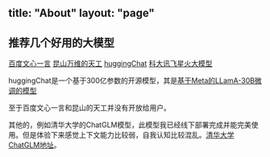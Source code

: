 title: "About"
layout: "page"
---

## 推荐几个好用的大模型

[百度文心一言](https://yiyan.baidu.com/)
[昆山万维的天工](https://neice.tiangong.cn/interlocutionPage)
[huggingChat](https://huggingface.co/chat/)
[科大讯飞星火大模型](https://xinghuo.xfyun.cn/desk)

huggingChat是一个基于300亿参数的开源模型，其是[基于Meta的LLamA-30B微调的模型](https://github.com/LAION-AI/Open-Assistant)

至于百度文心一言和昆山的天工并没有开放给用户。

其他的，例如清华大学的ChatGLM模型，此模型我已经线下部署完成并能完美使用。但是体验下来感觉上下文能力比较弱，自我认知比较混乱。[清华大学ChatGLM地址](https://github.com/THUDM/ChatGLM-6B)。